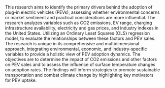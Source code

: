 This research aims to identify the primary drivers behind the adoption of plug-in electric vehicles (PEVs), assessing whether environmental concerns or market sentiment and practical considerations are more influential. The research analyzes variables such as CO2 emissions, EV range, charging infrastructure availability, electricity and gas prices, and industry indexes in the United States. Utilizing an Ordinary Least Squares (OLS) regression model, to evaluate the relationships between these factors and PEV sales. The research is unique in its comprehensive and multidimensional approach, integrating environmental, economic, and industry-specific variables to provide a holistic view of PEV adoption dynamics. The objectives are to determine the impact of CO2 emissions and other factors on PEV sales and to assess the influence of surface temperature changes on adoption rates. The findings will inform strategies to promote sustainable transportation and combat climate change by highlighting key motivators for PEV uptake.
